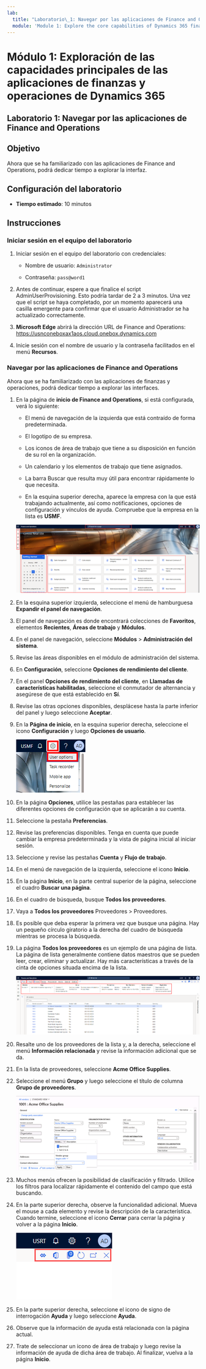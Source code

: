 ```yaml
---
lab:
  title: "Laboratorio\_1: Navegar por las aplicaciones de Finance and Operations"
  module: 'Module 1: Explore the core capabilities of Dynamics 365 finance and operations apps'
---
```


# Módulo 1: Exploración de las capacidades principales de las aplicaciones de finanzas y operaciones de Dynamics 365

## Laboratorio 1: Navegar por las aplicaciones de Finance and Operations

## Objetivo

Ahora que se ha familiarizado con las aplicaciones de Finance and Operations, podrá dedicar tiempo a explorar la interfaz.

## Configuración del laboratorio

- **Tiempo estimado**: 10 minutos

## Instrucciones

### Iniciar sesión en el equipo del laboratorio

1.  Iniciar sesión en el equipo del laboratorio con credenciales:

    - Nombre de usuario: `Administrator`

    - Contraseña: `pass@word1`

1.  Antes de continuar, espere a que finalice el script AdminUserProvisioning. Esto podría tardar de 2 a 3 minutos. Una vez que el script se haya completado, por un momento aparecerá una casilla emergente para confirmar que el usuario Administrador se ha actualizado correctamente. 

1.  **Microsoft Edge** abrirá la dirección URL de Finance and Operations: <https://usnconeboxax1aos.cloud.onebox.dynamics.com>

1.  Inicie sesión con el nombre de usuario y la contraseña facilitados en el menú **Recursos**. 


### Navegar por las aplicaciones de Finance and Operations

Ahora que se ha familiarizado con las aplicaciones de finanzas y operaciones, podrá dedicar tiempo a explorar las interfaces.

1.  En la página de **inicio de Finance and Operations**, si está configurada, verá lo siguiente:

    - El menú de navegación de la izquierda que está contraído de forma predeterminada.

    - El logotipo de su empresa.

    - Los iconos de área de trabajo que tiene a su disposición en función de su rol en la organización.

    - Un calendario y los elementos de trabajo que tiene asignados.

    - La barra Buscar que resulta muy útil para encontrar rápidamente lo que necesita.

    - En la esquina superior derecha, aparece la empresa con la que está trabajando actualmente, así como notificaciones, opciones de configuración y vínculos de ayuda. Compruebe que la empresa en la lista es **USMF**.

    ![Captura de pantalla de la página de inicio de Dynamics 365 Finance and Operations con áreas resaltadas.](./media/lab-navigate-finance-and-operations-apps-04.png)

2.  En la esquina superior izquierda, seleccione el menú de hamburguesa **Expandir el panel de navegación**.

3.  El panel de navegación es donde encontrará colecciones de **Favoritos**, elementos **Recientes**, **Áreas de trabajo** y **Módulos**.

4.  En el panel de navegación, seleccione **Módulos** > **Administración del sistema**.

5.  Revise las áreas disponibles en el módulo de administración del sistema.

6.  En **Configuración**, seleccione **Opciones de rendimiento del cliente**.

7.  En el panel **Opciones de rendimiento del cliente**, en **Llamadas de características habilitadas**, seleccione el conmutador de alternancia y asegúrese de que está establecido en **Sí**.

8.  Revise las otras opciones disponibles, desplácese hasta la parte inferior del panel y luego seleccione **Aceptar**.

9.  En la **Página de inicio**, en la esquina superior derecha, seleccione el icono **Configuración** y luego **Opciones de usuario**.

    ![Captura de pantalla del icono Configuración y la lista desplegable Opciones de usuario.](./media/lab-navigate-finance-and-operations-apps-05.png)

10. En la página **Opciones**, utilice las pestañas para establecer las diferentes opciones de configuración que se aplicarán a su cuenta.

11. Seleccione la pestaña **Preferencias**.

12. Revise las preferencias disponibles. Tenga en cuenta que puede cambiar la empresa predeterminada y la vista de página inicial al iniciar sesión.

13. Seleccione y revise las pestañas **Cuenta** y **Flujo de trabajo**.

14. En el menú de navegación de la izquierda, seleccione el icono **Inicio**.

15. En la página **Inicio**, en la parte central superior de la página, seleccione el cuadro **Buscar una página**.

16. En el cuadro de búsqueda, busque **Todos los proveedores**.

17. Vaya a **Todos los proveedores** Proveedores > Proveedores.

18. Es posible que deba esperar la primera vez que busque una página. Hay un pequeño círculo giratorio a la derecha del cuadro de búsqueda mientras se procesa la búsqueda.

19. La página **Todos los proveedores** es un ejemplo de una página de lista. La página de lista generalmente contiene datos maestros que se pueden leer, crear, eliminar y actualizar. Hay más características a través de la cinta de opciones situada encima de la lista.

    ![Captura de pantalla de la lista Todos los proveedores con las características del menú resaltadas.](./media/lab-navigate-finance-and-operations-apps-06.png)

20. Resalte uno de los proveedores de la lista y, a la derecha, seleccione el menú **Información relacionada** y revise la información adicional que se da.

21. En la lista de proveedores, seleccione **Acme Office Supplies**.

22. Seleccione el menú **Grupo** y luego seleccione el título de columna **Grupo de proveedores**.

    ![Captura de pantalla del título de la columna Grupo de proveedores para Acme Office Supplies.](./media/lab-navigate-finance-and-operations-apps-07.png)

23. Muchos menús ofrecen la posibilidad de clasificación y filtrado. Utilice los filtros para localizar rápidamente el contenido del campo que está buscando.

24. En la parte superior derecha, observe la funcionalidad adicional. Mueva el mouse a cada elemento y revise la descripción de la característica. Cuando termine, seleccione el icono **Cerrar** para cerrar la página y volver a la página **Inicio**.

    ![Captura de pantalla del menú de la esquina superior derecha de la página de lista que muestra características adicionales para conectarse a Power Apps, las aplicaciones de Office, Datos adjuntos del documento, Actualizar página, Abrir en una nueva ventana y los botones Cerrar.](./media/lab-navigate-finance-and-operations-apps-08.png)

25. En la parte superior derecha, seleccione el icono de signo de interrogación **Ayuda** y luego seleccione **Ayuda**.

26. Observe que la información de ayuda está relacionada con la página actual.

27. Trate de seleccionar un icono de área de trabajo y luego revise la información de ayuda de dicha área de trabajo. Al finalizar, vuelva a la página **Inicio**.

